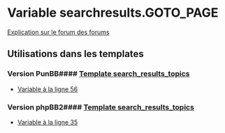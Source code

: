 # Variable searchresults.GOTO_PAGE
[Explication sur le forum des forums](http://forum.forumactif.com/t294113-listing-des-variables#searchresults.GOTO_PAGE)
## Utilisations dans les templates
### Version PunBB#### [Template search_results_topics](punbb/search_results_topics.md)
* [Variable à la ligne 56](../punbb/search_results_topics.tpl#L56)
### Version phpBB2#### [Template search_results_topics](subsilver/search_results_topics.md)
* [Variable à la ligne 35](../subsilver/search_results_topics.tpl#L35)